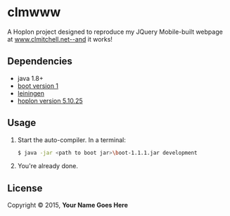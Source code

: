 # clmwww

A Hoplon project designed to reproduce my JQuery Mobile-built webpage at www.clmitchell.net--and it works!

## Dependencies

- java 1.8+
- [boot version 1][1]
- [leiningen][2]
- [hoplon version 5.10.25][3]

## Usage

1. Start the auto-compiler. In a terminal:

    ```bash
    $ java -jar <path to boot jar>\boot-1.1.1.jar development
    ```

2. You're already done.

## License

Copyright © 2015, **Your Name Goes Here**

[1]: https://github.com/tailrecursion/boot
[2]: https://github.com/technomancy/leiningen
[3]: http://github.com/tailrecursion/hoplon
